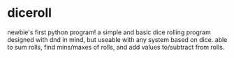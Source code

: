 # diceroll
newbie's first python program! a simple and basic dice rolling program designed with dnd in mind, but useable with any system based on dice. able to sum rolls, find mins/maxes of rolls, and add values to/subtract from rolls.
